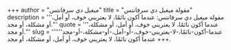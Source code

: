 +++
author = "ميغيل دي سرفانتس"
title = "مقولة ميغيل دي سرفانتس"
description = '''مقولة ميغيل دي سرفانتس: عندما أكون نائمًا، لا يعتريني خوف، أو أمل، أو مشكلة، أو مجد.'''
quote = '''عندما أكون نائمًا، لا يعتريني خوف، أو أمل، أو مشكلة، أو مجد.'''
slug = '''عندما-أكون-نائمًا،-لا-يعتريني-خوف،-أو-أمل،-أو-مشكلة،-أو-مجد'''
+++
عندما أكون نائمًا، لا يعتريني خوف، أو أمل، أو مشكلة، أو مجد.
